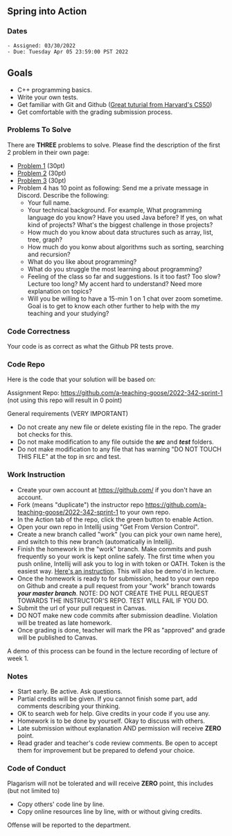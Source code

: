 ## Spring into Action

### Dates

    - Assigned: 03/30/2022
    - Due: Tuesday Apr 05 23:59:00 PST 2022

## Goals ##

- C++ programming basics.
- Write your own tests.
- Get familiar with Git and Github ([Great tuturial from Harvard's CS50](https://youtu.be/MJUJ4wbFm_A))
- Get comfortable with the grading submission process.

### Problems To Solve

There are **THREE** problems to solve. Please find the description of the first 2 problem in their own page:

- [Problem 1](problem_1.md) (30pt)
- [Problem 2](problem_2.md) (30pt)
- [Problem 3](problem_3.md) (30pt)
- Problem 4 has 10 point as following: Send me a private message in Discord. Describe the following:
  - Your full name.
  - Your technical background. For example, What programming language do you know? Have you used Java before? If yes, on what kind of projects? What's the biggest challenge in those projects?
  - How much do you know about data structures such as array, list, tree, graph?
  - How much do you konw about algorithms such as sorting, searching and recursion?
  - What do you like about programming?
  - What do you struggle the most learning about programming?
  - Feeling of the class so far and suggestions. Is it too fast? Too slow? Lecture too long? My accent hard to understand? Need more explanation on topics? 
  - Will you be willing to have a 15-min 1 on 1 chat over zoom sometime. Goal is to get to know each other further to help with the my teaching and your studying?

### Code Correctness ###

Your code is as correct as what the Github PR tests prove.

### Code Repo ###

Here is the code that your solution will be based on: 

Assignment Repo: https://github.com/a-teaching-goose/2022-342-sprint-1 (not using this repo will result in 0 point)

General requirements (VERY IMPORTANT)
- Do not create any new file or delete existing file in the repo. The grader bot checks for this.
- Do not make modification to any file outside the ***src*** and ***test*** folders.
- Do not make modification to any file that has warning "DO NOT TOUCH THIS FILE" at the top in src and test.


### Work Instruction
- Create your own account at https://github.com/ if you don't have an account.
- Fork (means "duplicate") the instructor repo https://github.com/a-teaching-goose/2022-342-sprint-1 to your own repo.
- In the Action tab of the repo, click the green button to enable Action.
- Open your own repo in Intellij using "Get From Version Control".
- Create a new branch called "work" (you can pick your own name here), and switch to this new branch (automatically in Intellij).
- Finish the homework in the "work" branch. Make commits and push frequently so your work is kept online safely. The first time when you push online, Intellij will ask you to log in with token or OATH. Token is the easiest way. [Here's an instruction](https://docs.github.com/en/free-pro-team@latest/github/authenticating-to-github/creating-a-personal-access-token). This will also be demo'd in lecture.
- Once the homework is ready to for submission, head to your own repo on Github and create a pull request from your "work" branch towards ***your master branch***. NOTE: DO NOT CREATE THE PULL REQUEST TOWARDS THE INSTRUCTOR'S REPO. TEST WILL FAIL IF YOU DO.
- Submit the url of your pull request in Canvas.
- DO NOT make new code commits after submission deadline. Violation will be treated as late homework.
- Once grading is done, teacher will mark the PR as "approved" and grade will be published to Canvas.

A demo of this process can be found in the lecture recording of lecture of week 1.

### Notes ###

- Start early. Be active. Ask questions.
- Partial credits will be given. If you cannot finish some part, add comments describing your thinking.
- OK to search web for help. Give credits in your code if you use any. 
- Homework is to be done by yourself. Okay to discuss with others. 
- Late submission without explanation AND permission will receive **ZERO** point.  
- Read grader and teacher's code review comments. Be open to accept them for improvement but be prepared to defend your choice. 

### Code of Conduct

Plagarism will not be tolerated and will receive **ZERO** point, this includes (but not limited to)

- Copy others' code line by line.
- Copy online resources line by line, with or without giving credits.

Offense will be reported to the department.

